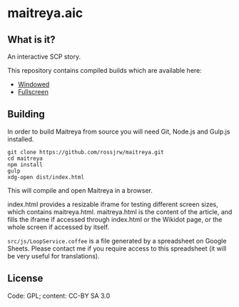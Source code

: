 # maitreya.aic

## What is it?
An interactive SCP story.

This repository contains compiled builds which are available here:

* [Windowed](https://croque-scp.github.io/maitreya/dist/)
* [Fullscreen](https://croque-scp.github.io/maitreya/dist/maitreya.html)

## Building
In order to build Maitreya from source you will need Git, Node.js and Gulp.js
installed.
```shell
git clone https://github.com/rossjrw/maitreya.git
cd maitreya
npm install
gulp
xdg-open dist/index.html
```
This will compile and open Maitreya in a browser.

index.html provides a resizable iframe for testing different screen sizes,
which contains maitreya.html. maitreya.html is the content of the article, and
fills the iframe if accessed through index.html or the Wikidot page, or the
whole screen if accessed by itself.

`src/js/LoopService.coffee` is a file generated by a spreadsheet on Google
Sheets. Please contact me if you require access to this spreadsheet (it will be
very useful for translations).

## License
Code: GPL; content: CC-BY SA 3.0
